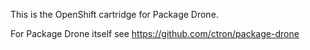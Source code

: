 This is the OpenShift cartridge for Package Drone.

For Package Drone itself see https://github.com/ctron/package-drone
